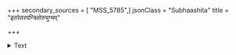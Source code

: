 +++
secondary_sources = [ "MSS_5785",]
jsonClass = "Subhaashita"
title = "इतरेतरयन्त्रितोरुयुग्मम्"

+++

<details><summary>Text</summary>

इतरेतरयन्त्रितोरुयुग्मं कठिनोरुस्तनपीडिताभिरामम्।  
भुजमूलशयानुगण्डमूलं मिथुनं स्यूतमिवाभवन् निशायाम्॥
</details>
